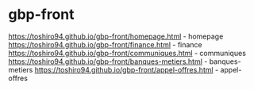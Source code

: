 # gbp-front

https://toshiro94.github.io/gbp-front/homepage.html - homepage
https://toshiro94.github.io/gbp-front/finance.html - finance
https://toshiro94.github.io/gbp-front/communiques.html - communiques
https://toshiro94.github.io/gbp-front/banques-metiers.html - banques-metiers
https://toshiro94.github.io/gbp-front/appel-offres.html - appel-offres
